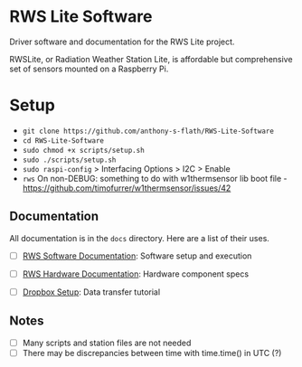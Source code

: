 # RWS Lite Software

Driver software and documentation for the RWS Lite project.

RWSLite, or Radiation Weather Station Lite, is affordable but comprehensive set of sensors mounted on a Raspberry Pi.

# Setup
- `git clone https://github.com/anthony-s-flath/RWS-Lite-Software`
- `cd RWS-Lite-Software`
- `sudo chmod +x scripts/setup.sh`
- `sudo ./scripts/setup.sh`
- `sudo raspi-config` > Interfacing Options > I2C > Enable
- `rws`
On non-DEBUG: something to do with w1thermsensor lib boot file -  https://github.com/timofurrer/w1thermsensor/issues/42

## Documentation

All documentation is in the `docs` directory. Here are a list of their uses.

- [ ] [RWS Software Documentation](docs/RWS_Software_Documentation.md): Software setup and execution
- [ ] [RWS Hardware Documentation](docs/RWS_Hardware_Documentation.csv): Hardware component specs
- [ ] [Dropbox Setup](docs/Dropbox_Setup.md): Data transfer tutorial


## Notes

- [ ] Many scripts and station files are not needed
- [ ] There may be discrepancies between time with time.time() in UTC (?)